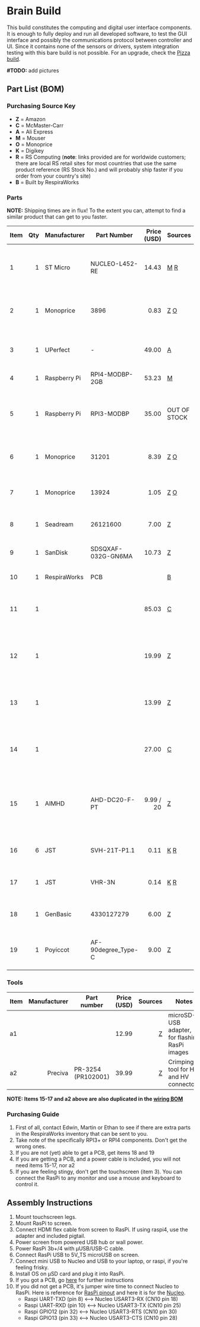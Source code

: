 # Brain Build

This build constitutes the computing and digital user interface components.
It is enough to fully deploy and run all developed software, to test the GUI interface and
possibly the communications protocol between controller and UI. Since it contains none of the sensors
or drivers, system integration testing with this bare build is not possible.
For an upgrade, check the [Pizza build](../pizza-build.md).

**#TODO:** add pictures

## Part List (BOM)


### Purchasing Source Key

* **Z** = Amazon
* **C** = McMaster-Carr
* **A** = Ali Express
* **M** = Mouser
* **O** = Monoprice
* **K** = Digikey
* **R** = RS Computing 
(**note**: links provided are for worldwide customers; there are local RS retail sites for most countries that use the same product reference (RS Stock No.) and will probably ship faster if you order from your country's site)
* **B** = Built by RespiraWorks

### Parts

**NOTE:** Shipping times are in flux! To the extent you can, attempt to find a similar product that can get to you faster.

| Item | Qty | Manufacturer | Part Number        | Price (USD) | Sources                   | Notes |
| ---- |----:| -------------| ------------------ | --------:|-------------------------- | ----- |
| 1    |   1 | ST Micro     | NUCLEO-L452-RE     |    14.43 | [M][1mouser] [R][1rs]     | STM32 Nucleo dev board, make sure to **NOT get the -P** version |
| 2    |   1 | Monoprice    | 3896               |     0.83 | [Z][2amzn] [O][2mono]     | USB-A to miniUSB-B cable, power/data for Nucleo |
| 3    |   1 | UPerfect     | -                  |    49.00 | [A][3ali]                 | 7" capacitive touchscreen with speakers, HDMI/USB |
| 4    |   1 | Raspberry Pi | RPI4-MODBP-2GB     |    53.23 | [M][4mouser]              | Raspberry PI 4 |
| 5    |   1 | Raspberry Pi | RPI3-MODBP         |    35.00 | OUT OF STOCK              | Raspberry PI 3B+ as an alternative to PI 4, **optional** substitute if you have one already|
| 6    |   1 | Monoprice    | 31201              |     8.39 | [Z][6amzn] [O][6mono]     | USB-A to USB-C cable, 3ft, **for RPI4** |
| 7    |   1 | Monoprice    | 13924              |     1.05 | [Z][7amzn] [O][7mono]     | USB-A to microUSB-B cable, 3ft, **only for RPI3B+** |
| 8    |   1 | Seadream     | 26121600           |     7.00 | [Z][8amzn]                | microHDMI adapter, **for RPI4** |
| 9    |   1 | SanDisk      | SDSQXAF-032G-GN6MA |    10.73 | [Z][9amzn]                | UHS-1 Class 10 micro SD, memory for Raspberry Pi |
| 10   |   1 | RespiraWorks | PCB                |          | [B][10rw]                 | RespiraWorks custom PCB |
| 11   |   1 |              |                    |    85.03 | [C][11mcmc]               | 12v Power supply adapter, medical grade, 9A, for **PCB** |
| 12   |   1 |              |                    |    19.99 | [Z][12amzn]               | 12v Power supply adapter, 10A, alternative for 11, for **PCB** |
| 13   |   1 |              |                    |    13.99 | [Z][13amzn]               | 12v Power supply adapter, 5A, alternative for 11-12, for **PCB** |
| 14   |   1 |              |                    |    27.00 | [C][14mcmc]               | 12v Power supply adapter, 5A, alternative for 11-13, for **PCB** |
| 15   |   1 | AIMHD        | AHD-DC20-F-PT      | 9.99 / 20| [Z][15amzn]               | Female Power Pigtail DC 5.5mm x 2.1mm Connectors, for main power, for **PCB** |
| 16   |   6 | JST          | SVH-21T-P1.1       |     0.11 | [K][16digi] [R][16rs]     | VH crimps, for power connectors, for **PCB** |
| 17   |   1 | JST          | VHR-3N             |     0.14 | [K][17digi] [R][17rs]     | VH housing 3 pin, for main power, for **PCB** |
| 18   |   1 | GenBasic     | 4330127279         |     6.00 | [Z][18amzn]               | Jumper cables. for **non-PCB** build
| 19   |   1 | Poyiccot     | AF-90degree_Type-C |     9.00 | [Z][19amzn]               | USB-C elbow adapter. for **non-PCB** build |

[1mouser]: https://www.mouser.com/ProductDetail/STMicroelectronics/NUCLEO-L452RE?qs=sGAEpiMZZMtw0nEwywcFgEEYp888DlnM1Y5kGes2rJIHvcJjT1ZDkw%3D%3D
[1rs]:     https://export.rsdelivers.com/product/stmicroelectronics/nucleo-l452re/stmicroelectronics-stm32-nucleo-64-mcu/1261775
[2amzn]:   https://www.amazon.com/AmazonBasics-USB-2-0-Cable-Male/dp/B00NH13S44/
[2mono]:   https://www.monoprice.com/product?p_id=3896
[3ali]:    https://www.aliexpress.com/item/4000747984746.html
[4mouser]: https://www.mouser.com/ProductDetail/Raspberry-Pi/RPI4-MODBP-2GB-BULK?qs=%2Fha2pyFaduiq9oc0d1uK569Mu3%252BsSMVa9bhYkyZbjQ1oNl8pHrdrS2f8pDbixKgb
[6amzn]:   https://www.amazon.com/JSAUX-Charger-Braided-Compatible-Samsung/dp/B076FPGWNZ/ref=sxin_7_ac_d_rm
[6mono]:   https://www.monoprice.com/product?p_id=31201
[7amzn]:   https://www.amazon.com/dp/B07JBN6C5C/
[7mono]:   https://www.monoprice.com/product?p_id=13924
[8amzn]:   https://www.amazon.com/Seadream-Degree-Down-toward-Adapter-Connector/dp/B01EQC345A/
[9amzn]:   https://www.amazon.com/dp/B06XWMQ81P
[10rw]:    https://github.com/respiraworks/pcbreathe
[11mcmc]:  https://www.mcmaster.com/3791N024
[12amzn]:  https://www.amazon.com/gp/product/B00Z9X4GLW
[13amzn]:  https://www.amazon.com/gp/product/B01MYXTA6N
[14mcmc]:  https://www.mcmaster.com/3824N132
[15amzn]:   https://www.amazon.com/Connectors-Upgraded-Surveillance-Transformer-Connection/dp/B0768V9V5Q
[16digi]:   https://www.digikey.com/short/z44fjr
[16rs]:    https://export.rsdelivers.com/product/jst/svh-41t-p11/jst-nv-vh-female-crimp-terminal-contact-16awg-svh/7620692
[17digi]:   https://www.digikey.com/short/z44fwp
[17rs]:    https://export.rsdelivers.com/product/jst/vhr-3n/jst-vhr-female-connector-housing-396mm-pitch-3/8201175
[18amzn]:  https://www.amazon.com/GenBasic-Piece-Female-Jumper-Wires/dp/B01L5ULRUA/
[19amzn]:  https://www.amazon.com/Poyiccot-2-Pack-Degree-Adapter-Extension/dp/B071XHQJG8/

### Tools

| Item | Manufacturer  | Part number        | Price (USD) | Sources         | Notes |
| ---- |--------------:| ------------------ | -------- | ---------------:|------ |
| a1   |               |                    |    12.99 | [Z][a1amzn]     | microSD-USB adapter, for flashing RasPi images | 
| a2   | Preciva       | PR-3254 (PR102001) |    39.99 | [Z][a2amzn]     | Crimping tool for HX and HV connectors |

[a1amzn]:https://www.amazon.com/Anker-Portable-Reader-RS-MMC-Micro/dp/B006T9B6R2
[a2amzn]:https://www.amazon.com/gp/product/B07R1H3Z8X

**NOTE: Items 15-17 and a2 above are also duplicated in the [wiring BOM](../../../ventilator-design/electrical-system/wiring.md)**

### Purchasing Guide

1. First of all, contact Edwin, Martin or Ethan to see if there are extra parts in the RespiraWorks inventory that
can be sent to you.
2. Take note of the specifically RPI3+ or RPI4 components. Don't get the wrong ones.
3. If you are not (yet) able to get a PCB, get items 18 and 19
4. If you are getting a PCB, and a power cable is included, you will not need items 15-17, nor a2
5. If you are feeling stingy, don't get the touchscreen (item 3). You can connect the RasPi to any monitor and use
a mouse and keyboard to control it.

## Assembly Instructions

1. Mount touchscreen legs.
2. Mount RasPi to screen.
3. Connect HDMI flex cable from screen to RasPi. If using raspi4, use the adapter and included pigtail.
4. Power screen from powered USB hub or wall power.
5. Power RasPi 3b+/4 with μUSB/USB-C cable.
6. Connect RasPi USB to 5V_TS microUSB on screen.
7. Connect mini USB to Nucleo and USB to your laptop, or raspi, if you're feeling frisky.
8. Install OS on μSD card and plug it into RasPi.
9. If you got a PCB, go [here](https://github.com/respiraworks/pcbreathe) for further instructions
10. If you did not get a PCB, it's jumper wire time to connect Nucleo to RasPi.
Here is reference for [RasPi pinout](https://pinout.xyz/pinout/pin2_5v_power) and here it is for the [Nucleo](https://docs.zephyrproject.org/latest/_images/nucleo-l452re-pinout.png).
    - Raspi UART-TXD (pin 8) <--> Nucleo USART3-RX (CN10 pin 18)
    - Raspi UART-RXD (pin 10) <--> Nucleo USART3-TX (CN10 pin 25)
    - Raspi GPIO12 (pin 32) <--> Nucleo USART3-RTS (CN10 pin 30)
    - Raspi GPIO13 (pin 33) <--> Nucleo USART3-CTS (CN10 pin 28)
